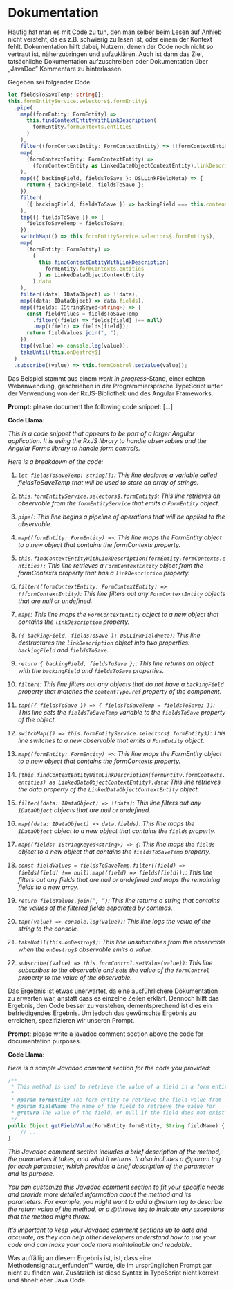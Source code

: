 # Dokumentation

Häufig hat man es mit Code zu tun,
den man selber beim Lesen auf Anhieb
nicht versteht, da es z.B. schwierig zu
lesen ist, oder einem der Kontext fehlt.
Dokumentation hilft dabei, Nutzern,
denen der Code noch nicht so vertraut
ist, näherzubringen und aufzuklären.
Auch ist dann das Ziel, tatsächliche
Dokumentation aufzuschreiben oder
Dokumentation über „JavaDoc” Kommentare
zu hinterlassen.

Gegeben sei folgender Code:

```typescript
let fieldsToSaveTemp: string[];
this.formEntityService.selectors$.formEntity$
  .pipe(
    map((formEntity: FormEntity) =>
      this.findContextEntityWithLinkDescription(
        formEntity.formContexts.entities
      )
    ),
    filter((formContextEntity: FormContextEntity) => !!formContextEntity),
    map(
      (formContextEntity: FormContextEntity) =>
        (formContextEntity as LinkedDataObjectContextEntity).linkDescription
    ),
    map(({ backingField, fieldsToSave }: DSLLinkFieldMeta) => {
      return { backingField, fieldsToSave };
    }),
    filter(
      ({ backingField, fieldsToSave }) => backingField === this.contentType.ref
    ),
    tap(({ fieldsToSave }) => {
      fieldsToSaveTemp = fieldsToSave;
    }),
    switchMap(() => this.formEntityService.selectors$.formEntity$),
    map(
      (formEntity: FormEntity) =>
        (
          this.findContextEntityWithLinkDescription(
            formEntity.formContexts.entities
          ) as LinkedDataObjectContextEntity
        ).data
    ),
    filter((data: IDataObject) => !!data),
    map((data: IDataObject) => data.fields),
    map((fields: IStringKeyed<string>) => {
      const fieldValues = fieldsToSaveTemp
        .filter((field) => fields[field] !== null)
        .map((field) => fields[field]);
      return fieldValues.join(", ");
    }),
    tap((value) => console.log(value)),
    takeUntil(this.onDestroy$)
  )
  .subscribe((value) => this.formControl.setValue(value));
```

Das Beispiel stammt aus einem _work in progress_-Stand, einer
echten Webanwendung, geschrieben
in der Programmiersprache TypeScript
unter der Verwendung von der RxJS-Bibliothek und des Angular Frameworks.

**Prompt:** please document the following code snippet: […]

**Code Llama:**

_This is a code snippet that appears to be part of a larger Angular application.
It is using the RxJS library to handle observables and the Angular Forms library to handle form controls._

_Here is a breakdown of the code:_

1. _`let fieldsToSaveTemp: string[];`: This line declares a variable called fieldsToSaveTemp that will be used to store an array of strings._

2. _`this.formEntityService.selectors$.formEntity$`: This line retrieves an observable from the `formEntityService` that emits a `FormEntity` object._

3. _`pipe(`: This line begins a pipeline of operations that will be applied to the observable._

4. _`map((formEntity: FormEntity) =>`: This line maps the FormEntity object to a new object that contains the formContexts property._

5. _`this.findContextEntityWithLinkDescription(formEntity.formContexts.entities):` This line retrieves a `FormContextEntity` object from the formContexts property that has a `linkDescription` property._

6. _`filter((formContextEntity: FormContextEntity) => !!formContextEntity)`: This line filters out any `FormContextEntity` objects that are null or undefined._

7. _`map(`: This line maps the `FormContextEntity` object to a new object that contains the `linkDescription` property._

8. _`({ backingField, fieldsToSave }: DSLLinkFieldMeta)`: This line destructures the `linkDescription` object into two properties: `backingField` and `fieldsToSave`._

9. _`return { backingField, fieldsToSave };`: This line returns an object with the `backingField` and `fieldsToSave` properties._

10. _`filter(`: This line filters out any objects that do not have a `backingField` property that matches the `contentType.ref` property of the component._

11. _`tap(({ fieldsToSave }) => { fieldsToSaveTemp = fieldsToSave; })`: This line sets the `fieldsToSaveTemp` variable to the `fieldsToSave` property of the object._

12. _`switchMap(() => this.formEntityService.selectors$.formEntity$)`: This line switches to a new observable that emits a `FormEntity` object._

13. _`map((formEntity: FormEntity) =>`: This line maps the FormEntity object to a new object that contains the formContexts property._

14. _`(this.findContextEntityWithLinkDescription(formEntity.formContexts.entities) as LinkedDataObjectContextEntity).data`: This line retrieves the data property of the `LinkedDataObjectContextEntity` object._

15. _`filter((data: IDataObject) => !!data)`: This line filters out any `IDataObject` objects that are null or undefined._

16. _`map((data: IDataObject) => data.fields)`: This line maps the `IDataObject` object to a new object that contains the `fields` property._

17. _`map((fields: IStringKeyed<string>) => {`: This line maps the `fields` object to a new object that contains the `fieldsToSaveTemp` property._

18. _`const fieldValues = fieldsToSaveTemp.filter((field) => fields[field] !== null).map((field) => fields[field]);`: This line filters out any fields that are null or undefined and maps the remaining fields to a new array._

19. _`return fieldValues.join(”, ”)`: This line returns a string that contains the values of the filtered fields separated by commas._

20. _`tap((value) => console.log(value))`: This line logs the value of the string to the console._

21. _`takeUntil(this.onDestroy$)`: This line unsubscribes from the observable when the `onDestroy$` observable emits a value._

22. _`subscribe((value) => this.formControl.setValue(value))`: This line subscribes to the observable and sets the value of the `formControl` property to the value of the observable._

Das Ergebnis ist etwas unerwartet, da eine
ausführlichere Dokumentation zu erwarten war, anstatt
dass es einzelne Zeilen erklärt. Dennoch hilft das Ergebnis, den Code besser zu verstehen, dementsprechend ist dies ein befriedigendes
Ergebnis. Um jedoch das gewünschte Ergebnis
zu erreichen, spezifizieren wir unseren Prompt.

**Prompt**: please write a javadoc comment section above the code for documentation purposes.

**Code Llama**:

_Here is a sample Javadoc comment section for the code you provided:_

```typescript
/**
 * This method is used to retrieve the value of a field in a form entity.
 *
 * @param formEntity The form entity to retrieve the field value from
 * @param fieldName The name of the field to retrieve the value for
 * @return The value of the field, or null if the field does not exist or is null
 */
public Object getFieldValue(FormEntity formEntity, String fieldName) {
    // ...
}
```

_This Javadoc comment section includes a brief description of the method, the parameters it takes, and what it returns. It also includes a @param tag for each parameter, which provides a brief description of the parameter and its purpose._

_You can customize this Javadoc comment section to fit your specific needs and provide more detailed information about the method and its parameters. For example, you might want to add a @return tag to describe the return value of the method, or a @throws tag to indicate any exceptions that the method might throw._

_It’s important to keep your Javadoc comment sections up to date and accurate, as they can help other developers understand how to use your code and can make your code more maintainable and readable._

Was auffällig an diesem Ergebnis ist,
ist, dass eine Methodensignatur„erfunden“” wurde,
die im ursprünglichen Prompt gar nicht zu finden war.
Zusätzlich ist diese Syntax in TypeScript
nicht korrekt und ähnelt eher Java Code.
